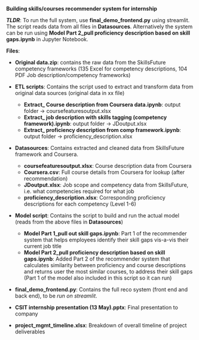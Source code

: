 **Building skills/courses recommender system for internship**

**_TLDR_**: To run the full system, use **final_demo_frontend.py** using streamlit. The script reads data from all files in **Datasources**. Alternatively the system can be run using **Model Part 2_pull proficiency description based on skill gaps.ipynb** in Jupyter Notebook.


**Files**:

- **Original data.zip**: contains the raw data from the SkillsFuture competency frameworks (135 Excel for competency descriptions, 104 PDF Job description/competency frameworks)

- **ETL scripts**: Contains the script used to extract and transform data from original data sources (original data in xx file)
    - **Extract_ Course description from Coursera data.ipynb**: output folder -> coursefeaturesoutput.xlsx
    - **Extract_ job description with skills tagging (competency framework).ipynb**: output folder -> JDoutput.xlsx
    - **Extract_ proficiency description from comp framework.ipynb**: output folder -> proficiency_description.xlsx
    
- **Datasources**: Contains extracted and cleaned data from SkillsFuture framework and Coursera. 
    - **coursefeaturesoutput.xlsx**: Course description data from Coursera 
    - **Coursera.csv**: Full course details from Coursera for lookup (after recommendation)
    - **JDoutput.xlsx**: Job scope and competency data from SkillsFuture, i.e. what competencies required for what job
    - **proficiency_description.xlsx**: Corresponding proficiency descriptions for each competency (Level 1-6)

- **Model script**:  Contains the script to build and run the actual model (reads from the above files in **Datasources**)
    - **Model Part 1_pull out skill gaps.ipynb**: Part 1 of the recommender system that helps employees identify their skill gaps vis-a-vis their current job title
    - **Model Part 2_pull proficiency description based on skill gaps.ipynb**: Added Part 2 of the recommender system that calculates similarity between proficiency and course descriptions and returns user the most similar courses, to address their skill gaps (Part 1 of the model also included in this script so it can run)

- **final_demo_frontend.py**: Contains the full reco system (front end and back end), to be _run on streamlit_. 

- **CSIT internship presentation (13 May).pptx**: Final presentation to company

- **project_mgmt_timeline.xlsx**: Breakdown of overall timeline of project deliverables
